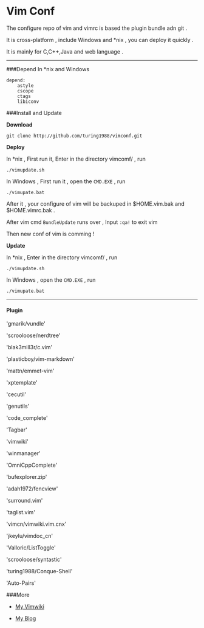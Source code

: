 Vim Conf
=======

The configure repo of vim and vimrc is based the plugin bundle adn git .

It is cross-platform , include Windows and *nix , you can deploy it quickly .

It is mainly for C,C++,Java and web language . 

---
###Depend
In *nix and Windows     
    
    depend: 
        astyle 
        cscope 
        ctags 
        libiconv

###Install and Update

**Download**

    git clone http://github.com/turing1988/vimconf.git

**Deploy**

In *nix  , First run it, Enter in the directory vimcomf/ , run 
 
    ./vimupdate.sh 
    
In Windows , First run it , open the `CMD.EXE` , run

    ./vimupate.bat

After it , your configure of vim will be backuped in $HOME.vim.bak and $HOME.vimrc.bak .

After vim cmd `BundleUpdate` runs over , Input `:qa!` to exit vim

Then new conf of vim is comming !


**Update**

In *nix  , Enter in the directory vimcomf/ , run 
 
    ./vimupdate.sh 
    
In Windows , open the `CMD.EXE` , run

    ./vimupate.bat

--- 
#### Plugin 
'gmarik/vundle'

'scrooloose/nerdtree'

'blak3mill3r/c.vim'

'plasticboy/vim-markdown'

'mattn/emmet-vim'

'xptemplate'

'cecutil'

'genutils'

'code_complete'

'Tagbar'

'vimwiki'

'winmanager'

'OmniCppComplete'

'bufexplorer.zip'

'adah1972/fencview'

'surround.vim'

'taglist.vim'

'vimcn/vimwiki.vim.cnx'

'jkeylu/vimdoc_cn'

'Valloric/ListToggle'

'scrooloose/syntastic'

'turing1988/Conque-Shell'

'Auto-Pairs'

###More

  *  [My Vimwiki](http://mturing.com/wiki/wikihtml/Vim%E9%85%8D%E7%BD%AE%E5%A4%87%E6%B3%A8.html)

  *  [My Blog](http://mturing.com)
